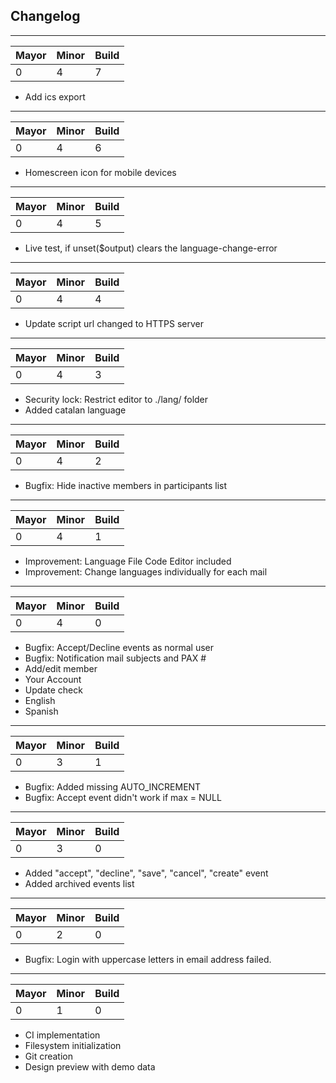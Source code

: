 ## Changelog

* * *

| Mayor | Minor | Build |
| ----- | ----- | ----- |
| 0     | 4     | 7     |

- Add ics export

* * *

| Mayor | Minor | Build |
| ----- | ----- | ----- |
| 0     | 4     | 6     |

- Homescreen icon for mobile devices

* * *

| Mayor | Minor | Build |
| ----- | ----- | ----- |
| 0     | 4     | 5     |

- Live test, if unset($output) clears the language-change-error

* * *

| Mayor | Minor | Build |
| ----- | ----- | ----- |
| 0     | 4     | 4     |

- Update script url changed to HTTPS server

* * *

| Mayor | Minor | Build |
| ----- | ----- | ----- |
| 0     | 4     | 3     |

- Security lock: Restrict editor to ./lang/ folder
- Added catalan language

* * *

| Mayor | Minor | Build |
| ----- | ----- | ----- |
| 0     | 4     | 2     |

- Bugfix: Hide inactive members in participants list

* * *

| Mayor | Minor | Build |
| ----- | ----- | ----- |
| 0     | 4     | 1     |

- Improvement: Language File Code Editor included
- Improvement: Change languages individually for each mail

* * *

| Mayor | Minor | Build |
| ----- | ----- | ----- |
| 0     | 4     | 0     |

- Bugfix: Accept/Decline events as normal user
- Bugfix: Notification mail subjects and PAX #
- Add/edit member
- Your Account
- Update check
- English
- Spanish

* * *

| Mayor | Minor | Build |
| ----- | ----- | ----- |
| 0     | 3     | 1     |

- Bugfix: Added missing AUTO_INCREMENT
- Bugfix: Accept event didn't work if max = NULL

* * *

| Mayor | Minor | Build |
| ----- | ----- | ----- |
| 0     | 3     | 0     |

- Added "accept", "decline", "save", "cancel", "create" event
- Added archived events list

* * *

| Mayor | Minor | Build |
| ----- | ----- | ----- |
| 0  | 2     | 0     |

- Bugfix: Login with uppercase letters in email address failed.

* * *

| Mayor | Minor | Build |
| ----- | ----- | ----- |
| 0  | 1     | 0     |

- CI implementation
- Filesystem initialization
- Git creation
- Design preview with demo data
